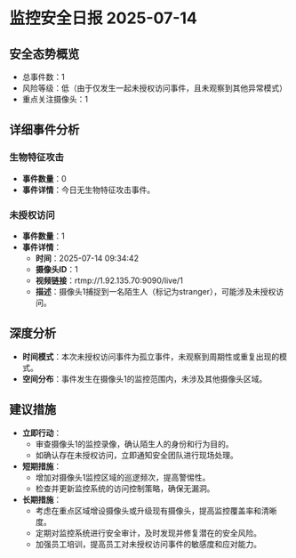 # 监控安全日报 2025-07-14

## 安全态势概览
- 总事件数：1
- 风险等级：低（由于仅发生一起未授权访问事件，且未观察到其他异常模式）
- 重点关注摄像头：1

## 详细事件分析
### 生物特征攻击
- **事件数量**：0
- **事件详情**：今日无生物特征攻击事件。

### 未授权访问
- **事件数量**：1
- **事件详情**：
  - **时间**：2025-07-14 09:34:42
  - **摄像头ID**：1
  - **视频链接**：rtmp://1.92.135.70:9090/live/1
  - **描述**：摄像头1捕捉到一名陌生人（标记为stranger），可能涉及未授权访问。

## 深度分析
- **时间模式**：本次未授权访问事件为孤立事件，未观察到周期性或重复出现的模式。
- **空间分布**：事件发生在摄像头1的监控范围内，未涉及其他摄像头区域。

## 建议措施
- **立即行动**：
  - 审查摄像头1的监控录像，确认陌生人的身份和行为目的。
  - 如确认存在未授权访问，立即通知安全团队进行现场处理。
- **短期措施**：
  - 增加对摄像头1监控区域的巡逻频次，提高警惕性。
  - 检查并更新监控系统的访问控制策略，确保无漏洞。
- **长期措施**：
  - 考虑在重点区域增设摄像头或升级现有摄像头，提高监控覆盖率和清晰度。
  - 定期对监控系统进行安全审计，及时发现并修复潜在的安全风险。
  - 加强员工培训，提高员工对未授权访问事件的敏感度和应对能力。